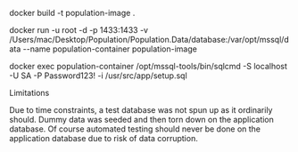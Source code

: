 docker build -t population-image .

docker run -u root -d -p 1433:1433 -v /Users/mac/Desktop/Population/Population.Data/database:/var/opt/mssql/data --name population-container population-image

docker exec population-container /opt/mssql-tools/bin/sqlcmd -S localhost -U SA -P Password123! -i /usr/src/app/setup.sql


Limitations

Due to time constraints, a test database was not spun up as it ordinarily should. Dummy data was seeded and then torn down on the application database. Of course automated testing should never be done on the application database due to risk of data corruption.